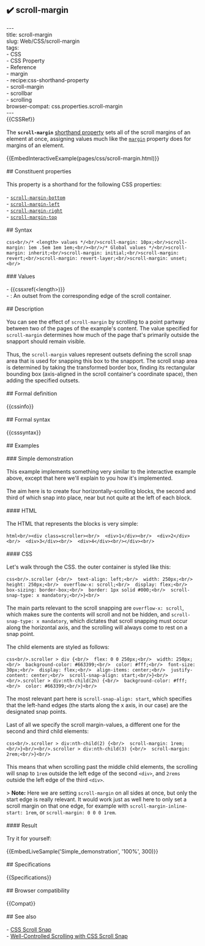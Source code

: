 ## ✔️ scroll-margin 
 ---<br/>title: scroll-margin<br/>slug: Web/CSS/scroll-margin<br/>tags:<br/>  - CSS<br/>  - CSS Property<br/>  - Reference<br/>  - margin<br/>  - recipe:css-shorthand-property<br/>  - scroll-margin<br/>  - scrollbar<br/>  - scrolling<br/>browser-compat: css.properties.scroll-margin<br/>---<br/>{{CSSRef}}<br/><br/>The **`scroll-margin`** [shorthand property](/en-US/docs/Web/CSS/Shorthand_properties) sets all of the scroll margins of an element at once, assigning values much like the [`margin`](/en-US/docs/Web/CSS/margin) property does for margins of an element.<br/><br/>{{EmbedInteractiveExample(pages/css/scroll-margin.html)}}<br/><br/>## Constituent properties<br/><br/>This property is a shorthand for the following CSS properties:<br/><br/>- [`scroll-margin-bottom`](/en-US/docs/Web/CSS/scroll-margin-bottom)<br/>- [`scroll-margin-left`](/en-US/docs/Web/CSS/scroll-margin-left)<br/>- [`scroll-margin-right`](/en-US/docs/Web/CSS/scroll-margin-right)<br/>- [`scroll-margin-top`](/en-US/docs/Web/CSS/scroll-margin-top)<br/><br/>## Syntax<br/><br/>```css<br/>/* <length> values */<br/>scroll-margin: 10px;<br/>scroll-margin: 1em .5em 1em 1em;<br/><br/>/* Global values */<br/>scroll-margin: inherit;<br/>scroll-margin: initial;<br/>scroll-margin: revert;<br/>scroll-margin: revert-layer;<br/>scroll-margin: unset;<br/>```<br/><br/>### Values<br/><br/>- {{cssxref(&lt;length&gt;)}}<br/>  - : An outset from the corresponding edge of the scroll container.<br/><br/>## Description<br/><br/>You can see the effect of `scroll-margin` by scrolling to a point partway between two of the pages of the example's content. The value specified for `scroll-margin` determines how much of the page that's primarily outside the snapport should remain visible.<br/><br/>Thus, the `scroll-margin` values represent outsets defining the scroll snap area that is used for snapping this box to the snapport. The scroll snap area is determined by taking the transformed border box, finding its rectangular bounding box (axis-aligned in the scroll container's coordinate space), then adding the specified outsets.<br/><br/>## Formal definition<br/><br/>{{cssinfo}}<br/><br/>## Formal syntax<br/><br/>{{csssyntax}}<br/><br/>## Examples<br/><br/>### Simple demonstration<br/><br/>This example implements something very similar to the interactive example above, except that here we'll explain to you how it's implemented.<br/><br/>The aim here is to create four horizontally-scrolling blocks, the second and third of which snap into place, near but not quite at the left of each block.<br/><br/>#### HTML<br/><br/>The HTML that represents the blocks is very simple:<br/><br/>```html<br/><div class=scroller><br/>  <div>1</div><br/>  <div>2</div><br/>  <div>3</div><br/>  <div>4</div><br/></div><br/>```<br/><br/>#### CSS<br/><br/>Let's walk through the CSS. the outer container is styled like this:<br/><br/>```css<br/>.scroller {<br/>  text-align: left;<br/>  width: 250px;<br/>  height: 250px;<br/>  overflow-x: scroll;<br/>  display: flex;<br/>  box-sizing: border-box;<br/>  border: 1px solid #000;<br/>  scroll-snap-type: x mandatory;<br/>}<br/>```<br/><br/>The main parts relevant to the scroll snapping are `overflow-x: scroll`, which makes sure the contents will scroll and not be hidden, and `scroll-snap-type: x mandatory`, which dictates that scroll snapping must occur along the horizontal axis, and the scrolling will always come to rest on a snap point.<br/><br/>The child elements are styled as follows:<br/><br/>```css<br/>.scroller > div {<br/>  flex: 0 0 250px;<br/>  width: 250px;<br/>  background-color: #663399;<br/>  color: #fff;<br/>  font-size: 30px;<br/>  display: flex;<br/>  align-items: center;<br/>  justify-content: center;<br/>  scroll-snap-align: start;<br/>}<br/><br/>.scroller > div:nth-child(2n) {<br/>  background-color: #fff;<br/>  color: #663399;<br/>}<br/>```<br/><br/>The most relevant part here is `scroll-snap-align: start`, which specifies that the left-hand edges (the starts along the x axis, in our case) are the designated snap points.<br/><br/>Last of all we specify the scroll margin-values, a different one for the second and third child elements:<br/><br/>```css<br/>.scroller > div:nth-child(2) {<br/>  scroll-margin: 1rem;<br/>}<br/><br/>.scroller > div:nth-child(3) {<br/>  scroll-margin: 2rem;<br/>}<br/>```<br/><br/>This means that when scrolling past the middle child elements, the scrolling will snap to `1rem` outside the left edge of the second `<div>`, and `2rems` outside the left edge of the third `<div>`.<br/><br/>> **Note:** Here we are setting `scroll-margin` on all sides at once, but only the start edge is really relevant. It would work just as well here to only set a scroll margin on that one edge, for example with `scroll-margin-inline-start: 1rem`, or `scroll-margin: 0 0 0 1rem`.<br/><br/>#### Result<br/><br/>Try it for yourself:<br/><br/>{{EmbedLiveSample('Simple_demonstration', '100%', 300)}}<br/><br/>## Specifications<br/><br/>{{Specifications}}<br/><br/>## Browser compatibility<br/><br/>{{Compat}}<br/><br/>## See also<br/><br/>- [CSS Scroll Snap](/en-US/docs/Web/CSS/CSS_Scroll_Snap)<br/>- [Well-Controlled Scrolling with CSS Scroll Snap](https://web.dev/css-scroll-snap/)<br/>